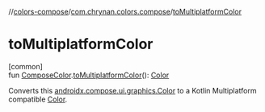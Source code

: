 //[colors-compose](../../index.md)/[com.chrynan.colors.compose](index.md)/[toMultiplatformColor](to-multiplatform-color.md)

# toMultiplatformColor

[common]\
fun [ComposeColor](index.md#781753649%2FClasslikes%2F-1963877457).[toMultiplatformColor](to-multiplatform-color.md)(): [Color](../../../colors-core/colors-core/com.chrynan.colors/-color/index.md)

Converts this [androidx.compose.ui.graphics.Color](https://developer.android.com/reference/kotlin/androidx/compose/ui/graphics/Color.html) to a Kotlin Multiplatform compatible [Color](../../../colors-core/colors-core/com.chrynan.colors/-color/index.md).
